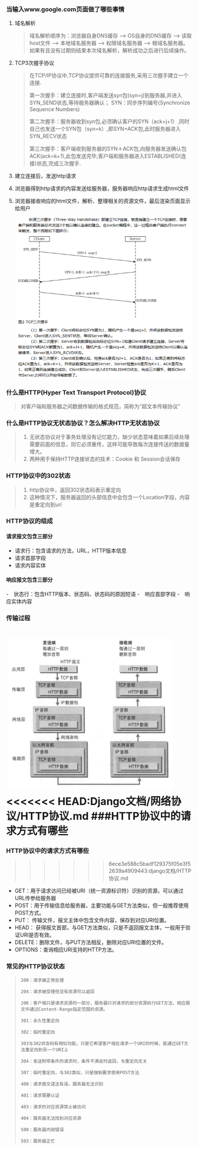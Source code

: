 ### 当输入www.google.com页面做了哪些事情

1. 域名解析

   > 域名解析顺序为：浏览器自身DNS缓存 --> OS自身的DNS缓存 --> 读取host文件 --> 本地域名服务器 --> 权限域名服务器 --> 根域名服务器。如果有且没有过期则结束本次域名解析，解析成功之后进行后续操作。

2. TCP3次握手协议

   > 在TCP/IP协议中,TCP协议提供可靠的连接服务,采用三次握手建立一个连接.
   >
   > 第一次握手：建立连接时,客户端发送syn包(syn=j)到服务器,并进入SYN_SEND状态,等待服务器确认； SYN：同步序列编号(Synchronize Sequence Numbers)
   >
   > 第二次握手：服务器收到syn包,必须确认客户的SYN（ack=j+1）,同时自己也发送一个SYN包（syn=k）,即SYN+ACK包,此时服务器进入SYN_RECV状态
   >
   >  第三次握手：客户端收到服务器的SYN＋ACK包,向服务器发送确认包ACK(ack=k+1),此包发送完毕,客户端和服务器进入ESTABLISHED(连接)状态,完成三次握手.

3. 建立连接后，发送http请求

4. 浏览器得到http请求的内容发送给服务器，服务器响应http请求生成html文件

5. 浏览器接收响应的html文件，解析、整理相关的资源文件，最后渲染页面显示给用户

   ![images](https://github.com/HuangXiongjin/python_study/blob/master/django%E6%96%87%E6%A1%A3/images/TCP%E4%B8%89%E6%AC%A1%E6%8F%A1%E6%89%8B.png)

### 什么是HTTP(Hyper Text Transport Protocol)协议

> 对客户端和服务器之间数据传输的格式规范，简称为“超文本传输协议”

### 什么是HTTP协议无状态协议？怎么解决HTTP无状态协议

> 1. 无状态协议对于事务处理没有记忆能力，缺少状态意味着如果后续处理需要前面的信息，则它必须重传，这样可能导致每次连接传送的数据量增大。
> 2. 两种用于保持HTTP连接状态的技术：Cookie 和 Session会话保存

### HTTP协议中的302状态

> 1. http协议中，返回302状态码表示重定向
> 2. 这种情况下，服务器返回的头部信息中会包含一个Location字段，内容是重定向到url

### HTTP协议的组成

#### 请求报文包含三部分

- 请求行：包含请求的方法，URL，HTTP版本信息
- 请求首部字段
- 请求内容实体

#### 响应报文包含三部分

-　状态行：包含HTTP版本、状态码、状态码的原因短语
-　响应首部字段
-　响应实体内容

### 传输过程

![images](https://github.com/HuangXiongjin/python_study/blob/master/django%E6%96%87%E6%A1%A3/images/http%E4%BC%A0%E8%BE%93%E8%BF%87%E7%A8%8B.png)
<<<<<<< HEAD:Django文档/网络协议/HTTP协议.md
###HTTP协议中的请求方式有哪些
=======
### HTTP协议中的请求方式有哪些
>>>>>>> 6ece3e588c5badf129375f05e3f52639a4909443:django文档/HTTP协议.md
- GET：用于请求访问已经被URI（统一资源标识符）识别的资源，可以通过URL传参给服务器
- POST：用于传输信息给服务器，主要功能与GET方法类似，但一般推荐使用POST方式。
- PUT： 传输文件，报文主体中包含文件内容，保存到对应URI位置。
- HEAD： 获得报文首部，与GET方法类似，只是不返回报文主体，一般用于验证URI是否有效。
- DELETE：删除文件，与PUT方法相反，删除对应URI位置的文件。
- OPTIONS：查询相应URI支持的HTTP方法。

### 常见的HTTP协议状态

> ```
> 200：请求被正常处理
> ```
>
> ```
> 204：请求被受理但没有资源可以返回
> ```
>
> ```
> 206：客户端只是请求资源的一部分，服务器只对请求的部分资源执行GET方法，相应报文中通过Content-Range指定范围的资源。
> ```
>
> ```
> 301：永久性重定向
> ```
>
> ```
> 302：临时重定向
> ```
>
> ```
> 303与302状态码有相似功能，只是它希望客户端在请求一个URI的时候，能通过GET方法重定向到另一个URI上
> ```
>
> ```
> 304：发送附带条件的请求时，条件不满足时返回，与重定向无关
> ```
>
> ```
> 307：临时重定向，与302类似，只是强制要求使用POST方法
> ```
>
> ```
> 400：请求报文语法有误，服务器无法识别
> ```
>
> ```
> 401：请求需要认证
> ```
>
> ```
> 403：请求的对应资源禁止被访问
> ```
>
> ```
> 404：服务器无法找到对应资源
> ```
>
> ```
> 500：服务器内部错误
> ```
>
> ```
> 503：服务器正忙
> ```

